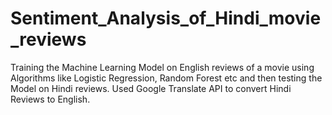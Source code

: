 # Sentiment_Analysis_of_Hindi_movie_reviews
Training the Machine Learning Model on English reviews of a movie using Algorithms like Logistic Regression, Random Forest etc and then testing the Model on Hindi reviews.  Used Google Translate API to convert Hindi Reviews to English. 
